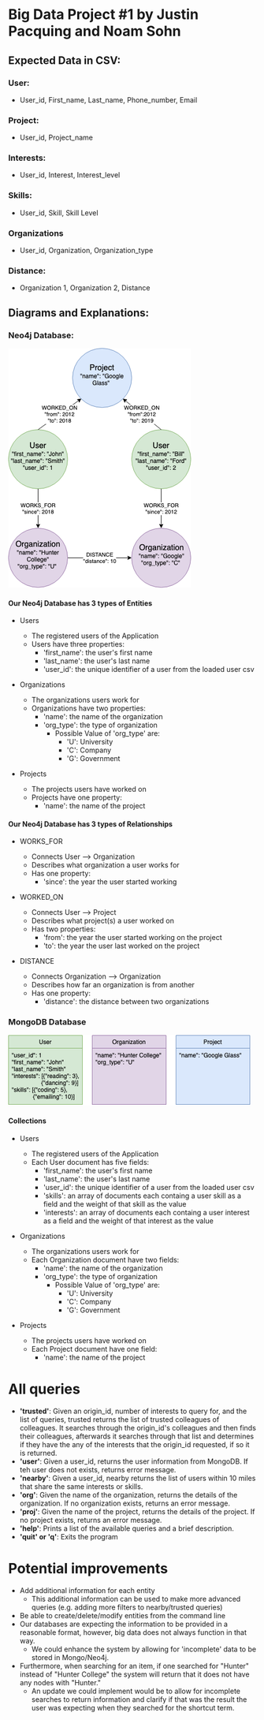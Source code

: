 # Big Data Project #1 by Justin Pacquing and Noam Sohn

## Expected Data in CSV:
### User:
* User_id, First_name, Last_name, Phone_number, Email
### Project:
* User_id, Project_name
### Interests:
* User_id, Interest, Interest_level
### Skills:
* User_id, Skill, Skill Level
### Organizations
* User_id, Organization, Organization_type
### Distance:
* Organization 1, Organization 2, Distance

## Diagrams and Explanations:
### Neo4j Database:
![Neo4j Diagram](Data/neo4jdiagram.png)

#### Our Neo4j Database has 3 types of Entities
* Users
  * The registered users of the Application
  * Users have three properties:
    * 'first_name': the user's first name
    * 'last_name': the user's last name
    * 'user_id': the unique identifier of a user from the loaded user csv

* Organizations
  * The organizations users work for
  * Organizations have two properties:
    * 'name': the name of the organization
    * 'org_type': the type of organization
      * Possible Value of 'org_type' are:
        * 'U': University
        * 'C': Company
        * 'G': Government

* Projects
  * The projects users have worked on
  * Projects have one property:
    * 'name': the name of the project


#### Our Neo4j Database has 3 types of Relationships
* WORKS_FOR
  * Connects User --> Organization
  * Describes what organization a user works for
  * Has one property:
    * 'since': the year the user started working

* WORKED_ON
  * Connects User --> Project
  * Describes what project(s) a user worked on
  * Has two properties:
    * 'from': the year the user started working on the project
    * 'to': the year the user last worked on the project

* DISTANCE
  * Connects Organization --> Organization
  * Describes how far an organization is from another
  * Has one property:
    * 'distance': the distance between two organizations

### MongoDB Database
![MongoDB Diagram](Data/mongodbdiagram.png)

#### Collections
* Users
  * The registered users of the Application
  * Each User document has five fields:
    * 'first_name': the user's first name
    * 'last_name': the user's last name
    * 'user_id': the unique identifier of a user from the loaded user csv
    * 'skills': an array of documents each containg a user skill as a field and the weight of that skill as the value
    * 'interests': an array of documents each containg a user interest as a field and the weight of that interest as the value

* Organizations
  * The organizations users work for
  * Each Organization document have two fields:
    * 'name': the name of the organization
    * 'org_type': the type of organization
      * Possible Value of 'org_type' are:
        * 'U': University
        * 'C': Company
        * 'G': Government

* Projects
  * The projects users have worked on
  * Each Project document have one field:
    * 'name': the name of the project

# All queries
* **'trusted'**: Given an origin_id, number of interests to query for, and the list of queries, trusted returns the list of trusted colleagues of colleagues. It searches through the origin_id's colleagues and then finds their colleagues, afterwards it searches through that list and determines if they have the any of the interests that the origin_id requested, if so it is returned.
* **'user'**: Given a user_id, returns the user information from MongoDB. If teh user does not exists, returns error message.
* **'nearby'**: Given a user_id, nearby returns the list of users within 10 miles that share the same interests or skills.
* **'org'**: Given the name of the organization, returns the details of the organization. If no organization exists, returns an error message.
* **'proj'**: Given the name of the project, returns the details of the project. If no project exists, returns an error message.
* **'help'**: Prints a list of the available queries and a brief description.
* **'quit' or 'q'**: Exits the program


# Potential improvements
* Add additional information for each entity
  * This additional information can be used to make more advanced queries (e.g. adding more filters to nearby/trusted queries)
* Be able to create/delete/modify entities from the command line
* Our databases are expecting the information to be provided in a reasonable format, however, big data does not always function in that way.
  * We could enhance the system by allowing for 'incomplete' data to be stored in Mongo/Neo4j.
* Furthermore, when searching for an item, if one searched for "Hunter" instead of "Hunter College" the system will return that it does not have any nodes with "Hunter."
  * An update we could implement would be to allow for incomplete searches to return information and clarify if that was the result the user was expecting when they searched for the shortcut term.
